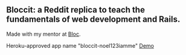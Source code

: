 ## Bloccit: a Reddit replica to teach the fundamentals of web development and Rails.

Made with my mentor at [Bloc](http://bloc.io).

Heroku-approved app name "bloccit-noel123iamme" [Demo](https://bloccit-noel123iamme.herokuapp.com/)
